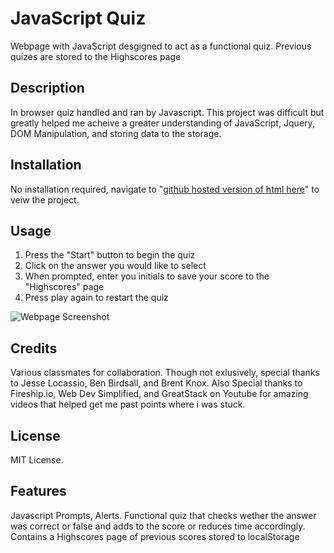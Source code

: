 # JavaScript Quiz
Webpage with JavaScript desgigned to act as a functional quiz. Previous quizes are stored to
the Highscores page

## Description

In browser quiz handled and ran by Javascript. This project was difficult but greatly helped me acheive a greater understanding of
JavaScript, Jquery, DOM Manipulation, and storing data to the storage. 

## Installation

No installation required, navigate to "[github hosted version of html here](https://robkaiser97.github.io/JS_Password_Generator/)" to veiw the project.

## Usage

1. Press the "Start" button to begin the quiz
2. Click on the answer you would like to select
3. When prompted, enter you initials to save your score to the "Highscores" page
4. Press play again to restart the quiz

![Webpage Screenshot](/Assets/Images/Js%20quiz%20demo.gif)


## Credits

Various classmates for collaboration. Though not exlusively, special thanks to Jesse Locassio, Ben Birdsall, and Brent Knox. 
Also Special thanks to Fireship.io, Web Dev Simplified, and GreatStack on Youtube for amazing videos that helped get me past points
where i was stuck.

## License

MIT License.

## Features

Javascript Prompts, Alerts. Functional quiz that checks wether the answer was correct or false and adds to the score or reduces
time accordingly. Contains a Highscores page of previous scores stored to localStorage
